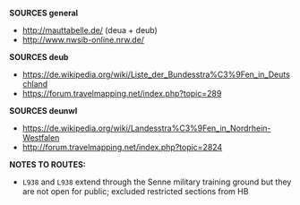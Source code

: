 ﻿**SOURCES general**
- http://mauttabelle.de/ (deua + deub)
- http://www.nwsib-online.nrw.de/

**SOURCES deub**
- https://de.wikipedia.org/wiki/Liste_der_Bundesstra%C3%9Fen_in_Deutschland
- https://forum.travelmapping.net/index.php?topic=289

**SOURCES deunwl**
- https://de.wikipedia.org/wiki/Landesstra%C3%9Fen_in_Nordrhein-Westfalen
- http://forum.travelmapping.net/index.php?topic=2824

**NOTES TO ROUTES:**
- `L938` and `L938` extend through the Senne military training ground but they are not open for public; excluded restricted sections from HB
